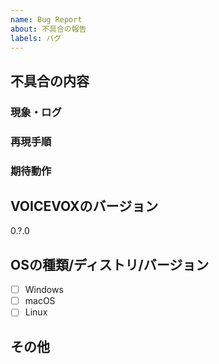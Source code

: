 ```yaml
---
name: Bug Report
about: 不具合の報告
labels: バグ
---
```


## 不具合の内容

<!-- 概要はここに記載してください -->

### 現象・ログ

<!-- ここに記載してください -->

### 再現手順

<!-- 最小の構成でできると、なおよい -->

### 期待動作

<!-- 正しいと思う動作が明確であれば記載してください -->

## VOICEVOXのバージョン

0.?.0

<!-- "ヘルプ" → "アップデート情報" で確認できます -->

## OSの種類/ディストリ/バージョン

<!-- チェックするには [ ] を [x] に変更してください -->

- [ ] Windows
- [ ] macOS
- [ ] Linux

<!--
なるべく詳しく書いてください 記述例:
*   Windows 10 Pro 64bit (10.0.10586)
*   macOS Sierra
*   Linux fedora 23 64bit
*   Others
-->

## その他

<!-- 関連して何か気がついたこと、気になることがあればココに書いてください -->
